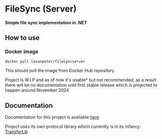 # FileSync (Server)
#### Simple file sync implementation in .NET 

## How to use
### Docker image
    docker pull lasonpeter/filesyncserver
 This should pull the image from Docker Hub repository

Project is W.I.P and as of now it's usable* but not recommended, as a result there will be no documentation until first stable release which is projected to happen around November 2024

## Documentation
Documentation for this project is available [here](https://lasonpeter.github.io/FileSyncServer/)


Project uses its own protocol library which currently is in its infancy: [TransferLib](https://github.com/lasonpeter/TransferLib)